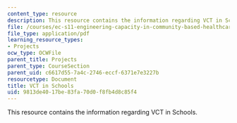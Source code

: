 ```yaml
---
content_type: resource
description: This resource contains the information regarding VCT in Schools.
file: /courses/ec-s11-engineering-capacity-in-community-based-healthcare-fall-2005/9813de4017be83fa70d0f8fb4d8c85f4_MITEC_S11F05_vct_in_schools.pdf
file_type: application/pdf
learning_resource_types:
- Projects
ocw_type: OCWFile
parent_title: Projects
parent_type: CourseSection
parent_uid: c6617d55-7a4c-2746-eccf-6371e7e3227b
resourcetype: Document
title: VCT in Schools
uid: 9813de40-17be-83fa-70d0-f8fb4d8c85f4
---
```

This resource contains the information regarding VCT in Schools.


